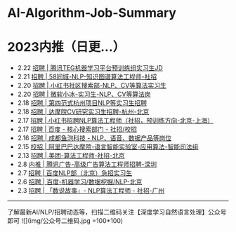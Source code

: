 # AI-Algorithm-Job-Summary
# 2023内推（日更...）
- 2.22 [招聘 | 腾讯TEG机器学习平台预训练组实习生JD](https://mp.weixin.qq.com/s/mgUHycAfCGo16gGKiRMdBg)
- 2.21 [招聘 | 58同城-NLP-知识图谱算法工程师-社招](https://mp.weixin.qq.com/s/dNimoglqy-j8ha_0zwgqVQ)
- 2.20 [招聘 | 小红书社区搜索部-NLP、CV等算法实习生](https://mp.weixin.qq.com/s/EGp8O1UYfsV7IEr2REqO8A)
- 2.20 [招聘 | 微软小冰-实习生-NLP、CV等算法岗](https://mp.weixin.qq.com/s/ORcyGG7jLIJD0_HAyzI2Qg)
- 2.18 [招聘 | 第四范式杭州项目NLP等实习生招聘](https://mp.weixin.qq.com/s/6EZl8_3-zDsXMAm4RFt5EA)
- 2.18 [招聘 | 达摩院CV研究实习生招聘-杭州-北京](https://mp.weixin.qq.com/s/1fspot_IKshxBm14KzmjhQ)
- 2.17 [招聘 | 小红书招聘NLP算法工程师（社招，预训练方向-北京-上海）](https://mp.weixin.qq.com/s/BmDo14pC685CGX4MVLlX-g)
- 2.17 [招聘 | 百度 - 核心搜索部门 - 社招/校招](https://mp.weixin.qq.com/s/EEZ0BTPof3YS2PcAP_w7pw)
- 2.16 [招聘 | 成都鱼泡科技 - NLP、语音、数据产品等岗位](https://mp.weixin.qq.com/s/Z80PYn4h_LH8RXQKRqr4BQ)
- 2.15 [校招 | 阿里巴巴达摩院-语言智能实验室-应用算法-智能司法组](https://mp.weixin.qq.com/s/AbDXNuZBwL8t9FZBIVGLog)
- 2.13 [招聘 | 美团-算法工程师-社招-北京](https://mp.weixin.qq.com/s/4qKV9fhEtFX9ii5BcSf9iA)
- 2.8 [内推 | 腾讯广告-高级广告算法工程师招聘-深圳](https://mp.weixin.qq.com/s/91-BWaa7k640T9vDoMLYxQ)
- 2.7 [招聘 | 百度NLP部（北京）急招实习生](https://mp.weixin.qq.com/s/3fxvojbadIKaHdZRpCvkQw)
- 2.6 [招聘 | 百度-机器学习/数据挖掘/NLP-北京](https://mp.weixin.qq.com/s/6AaSRlod7kFeSCUpMRs6rQ)
- 2.3 [招聘 | 「数说故事」- NLP算法工程师 - 社招-广州](https://mp.weixin.qq.com/s/PwIXUfm8jK-Ogq5ZkIPcTw)


---
了解最新AI/NLP/招聘动态等，扫描二维码关注【深度学习自然语言处理】公众号即可
![](img/公众号二维码.jpg =100*100)